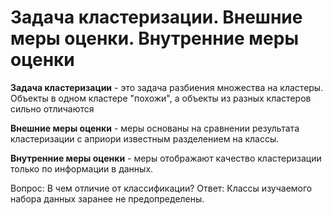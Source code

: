 # Задача кластеризации. Внешние меры оценки. Внутренние меры оценки

**Задача кластеризации** - это задача разбиения множества на кластеры. Объекты в одном кластере "похожи", а объекты из разных кластеров сильно отличаются

**Внешние меры оценки** -  меры основаны на сравнении результата кластеризации с априори известным разделением на классы.

**Внутренние меры оценки** - меры отображают качество кластеризации только по информации в данных.

Вопрос: В чем отличие от классификации?
Ответ: Классы изучаемого набора данных заранее не предопределены.

